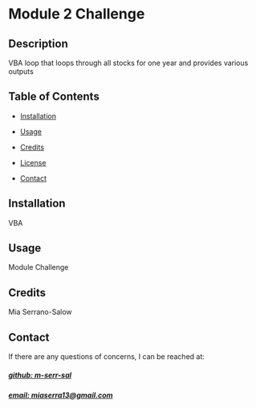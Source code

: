 # Module 2 Challenge


## Description
VBA loop that loops through all stocks for one year and provides various outputs



## Table of Contents
- [Installation](#installation)
- [Usage](#usage)
- [Credits](#credits)
- [License](#license)


- [Contact](#contact)

## Installation
VBA

## Usage
Module Challenge

## Credits
Mia Serrano-Salow







## Contact
If there are any questions of concerns, I can be reached at:
##### [github: m-serr-sal](https://github.com/m-serr-sal)
##### [email: miaserra13@gmail.com](mailto:miaserra13@gmail.com)
